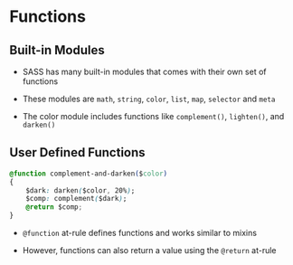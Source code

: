 # Functions

## Built-in Modules

- SASS has many built-in modules that comes with their own set of functions

- These modules are `math`, `string`, `color`, `list`, `map`, `selector` and
`meta`

- The color module includes functions like `complement()`, `lighten()`, and
`darken()`

## User Defined Functions

```css
@function complement-and-darken($color)
{
    $dark: darken($color, 20%);
    $comp: complement($dark);
    @return $comp;
}
```

- `@function` at-rule defines functions and works similar to mixins

- However, functions can also return a value using the `@return` at-rule
